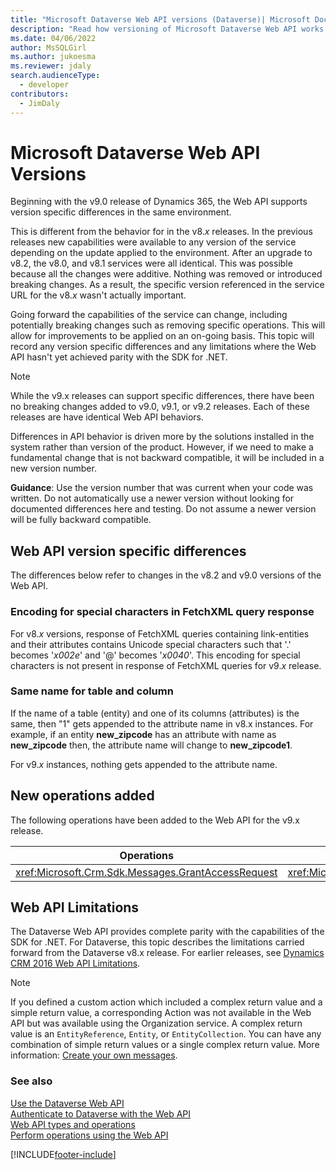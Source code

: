 ```yaml
---
title: "Microsoft Dataverse Web API versions (Dataverse)| Microsoft Docs"
description: "Read how versioning of Microsoft Dataverse Web API works. Dataverse Web API versions support version specific differences in the same environment which is different from the behavior in the v8.x releases in which new capabilities were additive"
ms.date: 04/06/2022
author: MsSQLGirl
ms.author: jukoesma
ms.reviewer: jdaly
search.audienceType: 
  - developer
contributors: 
  - JimDaly
---
```

# Microsoft Dataverse Web API Versions

Beginning with the v9.0 release of Dynamics 365, the Web API supports version specific differences in the same environment.  
  
This is different from the behavior for in the v8.*x* releases. In the previous releases new capabilities were available to any version of the service depending on the update applied to the environment.  After an upgrade to v8.2, the v8.0, and v8.1 services were all identical. This was possible because all the changes were additive. Nothing was removed or introduced breaking changes. As a result, the specific version referenced in the service URL for the v8.*x* wasn't actually important.  
  
Going forward the capabilities of the service can change, including potentially breaking changes such as removing specific operations. This will allow for improvements to be applied on an on-going basis. This topic will record any version specific differences and any limitations where the Web API hasn't yet achieved parity with the SDK for .NET.  

> [!NOTE]
> While the v9.x releases can support specific differences, there have been no breaking changes added to v9.0, v9.1, or v9.2 releases. Each of these releases are have identical Web API behaviors.
>
> Differences in API behavior is driven more by the solutions installed in the system rather than version of the product. However, if we need to make a fundamental change that is not backward compatible, it will be included in a new version number.
>
> **Guidance**: Use the version number that was current when your code was written. Do not automatically use a newer version without looking for documented differences here and testing. Do not assume a newer version will be fully backward compatible.
  
## Web API version specific differences

The differences below refer to changes in the v8.2 and v9.0 versions of the Web API.

<a name="BKMK_fetchresponse"></a>

### Encoding for special characters in FetchXML query response

For v8.*x* versions, response of FetchXML queries containing link-entities and their attributes contains Unicode special characters such that '.' becomes '_x002e_' and '@' becomes '_x0040_'. This encoding for special characters is not present in response of FetchXML queries for v9.*x* release.

### Same name for table and column

If the name of a table (entity) and one of its columns (attributes) is the same, then "1" gets appended to the attribute name in v8.x instances. For example, if an entity **new_zipcode** has an attribute with name as **new_zipcode** then, the attribute name will change to **new_zipcode1**.

For v9.*x* instances, nothing gets appended to the attribute name.

## New operations added  

The following operations have been added to the Web API for the v9.x release.  
  
|Operations|Operations (cont'd)|Operations (cont'd)|  
|-|-|-|  
|<xref:Microsoft.Crm.Sdk.Messages.GrantAccessRequest>|<xref:Microsoft.Crm.Sdk.Messages.ModifyAccessRequest>|<xref:Microsoft.Crm.Sdk.Messages.RetrieveSharedPrincipalsAndAccessRequest>|  

## Web API Limitations  

The Dataverse Web API provides complete parity with the capabilities of the SDK for .NET. For Dataverse, this topic describes the limitations carried forward from the Dataverse v8.x release. For earlier releases, see [Dynamics CRM 2016 Web API Limitations](/previous-versions/dynamicscrm-2016/developers-guide/mt628816(v=crm.8)).  
 
> [!NOTE] 
> If you defined a custom action which included a complex return value and a simple return value, a corresponding Action was not available in the Web API but was available using the Organization service. A complex return value is an `EntityReference`, `Entity`, or `EntityCollection`. You can have any combination of simple return values or a single complex return value. More information: [Create your own messages](../custom-actions.md).

### See also  

[Use the Dataverse Web API](overview.md)<br />
[Authenticate to Dataverse with the Web API](authenticate-web-api.md)<br />
[Web API types and operations](web-api-types-operations.md)<br />
[Perform operations using the Web API](perform-operations-web-api.md)

[!INCLUDE[footer-include](../../../includes/footer-banner.md)]
